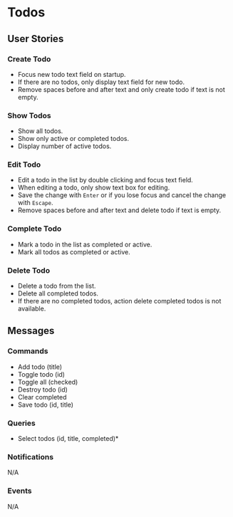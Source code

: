 # Todos

## User Stories

### Create Todo

- Focus new todo text field on startup.
- If there are no todos, only display text field for new todo.
- Remove spaces before and after text and only create todo if text is not empty.

### Show Todos

- Show all todos.
- Show only active or completed todos.
- Display number of active todos.

### Edit Todo

- Edit a todo in the list by double clicking and focus text field.
- When editing a todo, only show text box for editing.
- Save the change with `Enter` or if you lose focus and cancel the change with `Escape`.
- Remove spaces before and after text and delete todo if text is empty.

### Complete Todo

- Mark a todo in the list as completed or active.
- Mark all todos as completed or active.

### Delete Todo

- Delete a todo from the list.
- Delete all completed todos.
- If there are no completed todos, action delete completed todos is not available.

## Messages

### Commands

- Add todo (title)
- Toggle todo (id)
- Toggle all (checked)
- Destroy todo (id)
- Clear completed
- Save todo (id, title)

### Queries

- Select todos (id, title, completed)\*

### Notifications

N/A

### Events

N/A
